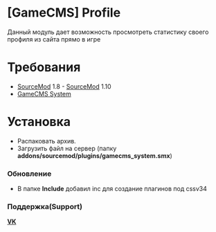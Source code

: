 # **[GameCMS] Profile**

Данный модуль дает возможность просмотреть статистику своего профиля из сайта прямо в игре


Требования
===
 - [SourceMod](https://sm.alliedmods.net/) 1.8 - [SourceMod](https://sm.alliedmods.net/) 1.10
 - [GameCMS System](https://disk.yandex.ru/d/rsw3_05Ee1FoSA)

Установка
===
 - Распаковать архив.
 - Загрузить файл на сервер (папку **addons/sourcemod/plugins/gamecms_system.smx**)

### Обновление
- В папке **Include** добавил inc для создание плагинов под cssv34

### Поддержка(Support)
**[VK](https://vk.com/cyxaruk1337)**
